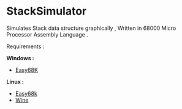 StackSimulator
==============

Simulates Stack data structure graphically , Written in 68000 Micro Processor Assembly Language .


Requirements :<br/>

<b>Windows :</b>
<ul>
<li>
<a href="http://www.easy68k.com/"  > Easy68K</a>
</li>
</ul>
<b>Linux : </b>
<ul>
<li>
<a href="http://www.easy68k.com/"  > Easy68k</a>
</li>
<li>
<a href="http://www.linux.org/threads/installing-and-configuring-windows-emulator-wine.4368/">Wine </a>
</li>
</ul>
